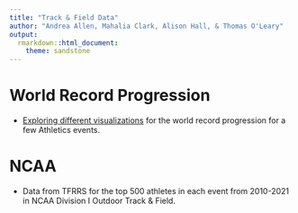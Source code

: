 ```yaml
---
title: "Track & Field Data"
author: "Andrea Allen, Mahalia Clark, Alison Hall, & Thomas O'Leary"
output:
  rmarkdown::html_document:
    theme: sandstone
---
```


# World Record Progression

- [Exploring different visualizations](https://tsoleary.github.io/track/world_record_progression/athletics_world_record_progression.html) for the world record progression for a few Athletics events.

# NCAA

- Data from TFRRS for the top 500 athletes in each event from 2010-2021 in NCAA Division I Outdoor Track & Field.


